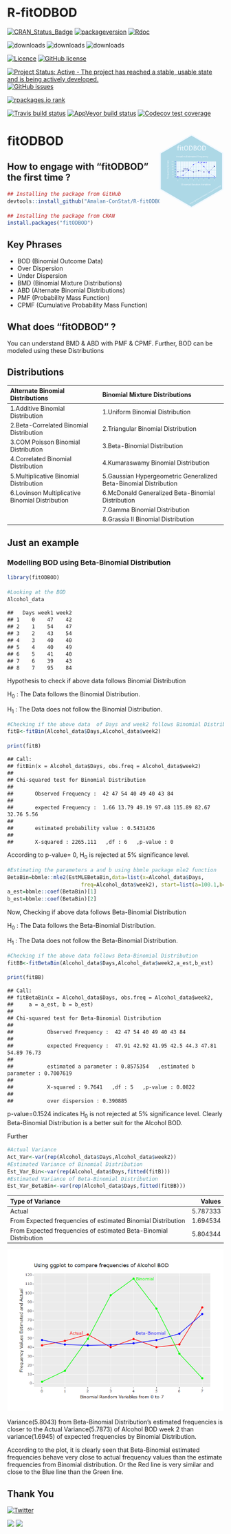 R-fitODBOD
================

[![CRAN\_Status\_Badge](http://www.r-pkg.org/badges/version-last-release/fitODBOD)](https://cran.r-project.org/package=fitODBOD)
[![packageversion](https://img.shields.io/badge/Package%20version-1.4.0-orange.svg?style=flat-square)](commits/master)
[![Rdoc](http://www.rdocumentation.org/badges/version/fitODBOD)](http://www.rdocumentation.org/packages/fitODBOD)

![downloads](http://cranlogs.r-pkg.org/badges/grand-total/fitODBOD)
![downloads](https://cranlogs.r-pkg.org/badges/fitODBOD)
![downloads](http://cranlogs.r-pkg.org/badges/last-week/fitODBOD)

[![Licence](https://img.shields.io/badge/licence-GPL--2-blue.svg)](https://www.gnu.org/licenses/old-licenses/gpl-2.0.html)
[![GitHub
license](https://img.shields.io/github/license/Amalan-ConStat/R-fitODBOD.svg?style=popout)](https://github.com/Amalan-ConStat/R-fitODBOD/blob/master/LICENSE)

[![Project Status: Active - The project has reached a stable, usable
state and is being actively
developed.](https://www.repostatus.org/badges/latest/active.svg)](https://www.repostatus.org/#active)
[![GitHub
issues](https://img.shields.io/github/issues/Amalan-ConStat/R-fitODBOD.svg?style=popout)](https://github.com/Amalan-ConStat/R-fitODBOD/issues)

[![rpackages.io
rank](http://www.rpackages.io/badge/fitODBOD.svg)](http://www.rpackages.io/package/fitODBOD)

[![Travis build
status](https://travis-ci.org/Amalan-ConStat/R-fitODBOD.svg?branch=master)](https://travis-ci.org/Amalan-ConStat/R-fitODBOD)
[![AppVeyor build
status](https://ci.appveyor.com/api/projects/status/github/Amalan-ConStat/R-fitODBOD?branch=master&svg=true)](https://ci.appveyor.com/project/Amalan-ConStat/R-fitODBOD)
[![Codecov test
coverage](https://codecov.io/gh/Amalan-ConStat/R-fitODBOD/branch/master/graph/badge.svg)](https://codecov.io/gh/Amalan-ConStat/R-fitODBOD?branch=master)

# fitODBOD <img src="man/figures/logo.png" align="right" alt="" width="150" />

## How to engage with “fitODBOD” the first time ?

``` r
## Installing the package from GitHub
devtools::install_github("Amalan-ConStat/R-fitODBOD")

## Installing the package from CRAN
install.packages("fitODBOD")
```

## Key Phrases

  - BOD (Binomial Outcome Data)
  - Over Dispersion
  - Under Dispersion
  - BMD (Binomial Mixture Distributions)
  - ABD (Alternate Binomial Distributions)
  - PMF (Probability Mass Function)
  - CPMF (Cumulative Probability Mass Function)

## What does “fitODBOD” ?

You can understand BMD & ABD with PMF & CPMF. Further, BOD can be
modeled using these
Distributions

## Distributions

| Alternate Binomial Distributions                | Binomial Mixture Distributions                                   |
| :---------------------------------------------- | :--------------------------------------------------------------- |
| 1.Additive Binomial Distribution                | 1.Uniform Binomial Distribution                                  |
| 2.Beta-Correlated Binomial Distribution         | 2.Triangular Binomial Distribution                               |
| 3.COM Poisson Binomial Distribution             | 3.Beta-Binomial Distribution                                     |
| 4.Correlated Binomial Distribution              | 4.Kumaraswamy Binomial Distribution                              |
| 5.Multiplicative Binomial Distribution          | 5.Gaussian Hypergeometric Generalized Beta-Binomial Distribution |
| 6.Lovinson Multiplicative Binomial Distribution | 6.McDonald Generalized Beta-Binomial Distribution                |
|                                                 | 7.Gamma Binomial Distribution                                    |
|                                                 | 8.Grassia II Binomial Distribution                               |

## Just an example

### Modelling BOD using Beta-Binomial Distribution

``` r
library(fitODBOD)

#Looking at the BOD
Alcohol_data
```

    ##   Days week1 week2
    ## 1    0    47    42
    ## 2    1    54    47
    ## 3    2    43    54
    ## 4    3    40    40
    ## 5    4    40    49
    ## 6    5    41    40
    ## 7    6    39    43
    ## 8    7    95    84

Hypothesis to check if above data follows Binomial Distribution

H<sub>0</sub> : The Data follows the Binomial Distribution.

H<sub>1</sub> : The Data does not follow the Binomial
Distribution.

``` r
#Checking if the above data  of Days and week2 follows Binomial Distribution
fitB<-fitBin(Alcohol_data$Days,Alcohol_data$week2)

print(fitB)
```

    ## Call: 
    ## fitBin(x = Alcohol_data$Days, obs.freq = Alcohol_data$week2)
    ## 
    ## Chi-squared test for Binomial Distribution 
    ##  
    ##       Observed Frequency :  42 47 54 40 49 40 43 84 
    ##  
    ##       expected Frequency :  1.66 13.79 49.19 97.48 115.89 82.67 32.76 5.56 
    ##  
    ##       estimated probability value : 0.5431436 
    ##  
    ##       X-squared : 2265.111   ,df : 6   ,p-value : 0

According to p-value= 0, H<sub>0</sub> is rejected at 5% significance
level.

``` r
#Estimating the parameters a and b using bbmle package mle2 function
BetaBin=bbmle::mle2(EstMLEBetaBin,data=list(x=Alcohol_data$Days,
                        freq=Alcohol_data$week2), start=list(a=100.1,b=100.1))
a_est=bbmle::coef(BetaBin)[1]                    
b_est=bbmle::coef(BetaBin)[2]
```

Now, Checking if above data follows Beta-Binomial Distribution

H<sub>0</sub> : The Data follows the Beta-Binomial Distribution.

H<sub>1</sub> : The Data does not follow the Beta-Binomial Distribution.

``` r
#Checking if the above data follows Beta-Binomial Distribution
fitBB<-fitBetaBin(Alcohol_data$Days,Alcohol_data$week2,a_est,b_est)

print(fitBB)
```

    ## Call: 
    ## fitBetaBin(x = Alcohol_data$Days, obs.freq = Alcohol_data$week2, 
    ##     a = a_est, b = b_est)
    ## 
    ## Chi-squared test for Beta-Binomial Distribution 
    ##  
    ##           Observed Frequency :  42 47 54 40 49 40 43 84 
    ##  
    ##           expected Frequency :  47.91 42.92 41.95 42.5 44.3 47.81 54.89 76.73 
    ##  
    ##           estimated a parameter : 0.8575354   ,estimated b parameter : 0.7007619 
    ##  
    ##           X-squared : 9.7641   ,df : 5   ,p-value : 0.0822 
    ##  
    ##           over dispersion : 0.390885

p-value=0.1524 indicates H<sub>0</sub> is not rejected at 5%
significance level. Clearly Beta-Binomial Distribution is a better suit
for the Alcohol BOD.

Further

``` r
#Actual Variance
Act_Var<-var(rep(Alcohol_data$Days,Alcohol_data$week2))
#Estimated Variance of Binomial Distribution
Est_Var_Bin<-var(rep(Alcohol_data$Days,fitted(fitB)))
#Estimated Variance of Beta-Binomial Distribution
Est_Var_BetaBin<-var(rep(Alcohol_data$Days,fitted(fitBB)))
```

| Type of Variance                                                  |   Values |
| :---------------------------------------------------------------- | -------: |
| Actual                                                            | 5.787333 |
| From Expected frequencies of estimated Binomial Distribution      | 1.694534 |
| From Expected frequencies of estimated Beta-Binomial Distribution | 5.804344 |

![](README_files/figure-gfm/Printing%20variance%20and%20plotting%20frequencies-1.png)<!-- -->

Variance(5.8043) from Beta-Binomial Distribution’s estimated frequencies
is closer to the Actual Variance(5.7873) of Alcohol BOD week 2 than
variance(1.6945) of expected frequencies by Binomial Distribution.

According to the plot, it is clearly seen that Beta-Binomial estimated
frequencies behave very close to actual frequency values than the
estimate frequencies from Binomial distribution. Or the Red line is very
similar and close to the Blue line than the Green
line.

## Thank You

[![Twitter](https://img.shields.io/twitter/url/https/github.com/Amalan-ConStat/R-fitODBOD.svg?style=social)](https://twitter.com/intent/tweet?text=Wow:&url=https%3A%2F%2Fgithub.com%2FAmalan-ConStat%2FR-fitODBOD)

[![](https://img.shields.io/badge/LinkedIn-Amalan%20Mahendran-black.svg?style=flat)](https://www.linkedin.com/in/amalan-mahendran-72b86b37/)
[![](https://img.shields.io/badge/Research%20Gate-Amalan%20Mahendran-black.svg?style=flat)](https://www.researchgate.net/profile/Amalan_Mahendran)
